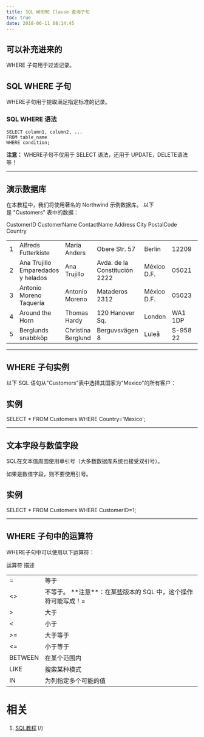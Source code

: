 ```yaml
---
title: SQL WHERE Clause 查询子句
toc: true
date: 2018-06-11 08:14:45
---
```



## 可以补充进来的



WHERE 子句用于过滤记录。


## SQL WHERE 子句


WHERE子句用于提取满足指定标准的记录。


### SQL WHERE 语法




    SELECT column1, column2, ...
    FROM table_name
    WHERE condition;


**注意：** WHERE子句不仅用于 SELECT 语法，还用于 UPDATE，DELETE语法等！



* * *





## 演示数据库


在本教程中，我们将使用著名的 Northwind 示例数据库。
以下是 "Customers" 表中的数据：
<table class="reference notranslate " >
<tbody >
<tr >
CustomerID
CustomerName
ContactName
Address
City
PostalCode
Country
</tr>
<tr >

<td >1
</td>

<td >Alfreds Futterkiste
</td>

<td >Maria Anders
</td>

<td >Obere Str. 57
</td>

<td >Berlin
</td>

<td >12209
</td>

<td >Germany
</td>
</tr>
<tr >

<td >2
</td>

<td >Ana Trujillo Emparedados y helados
</td>

<td >Ana Trujillo
</td>

<td >Avda. de la Constitución 2222
</td>

<td >México D.F.
</td>

<td >05021
</td>

<td >Mexico
</td>
</tr>
<tr >

<td >3
</td>

<td >Antonio Moreno Taquería
</td>

<td >Antonio Moreno
</td>

<td >Mataderos 2312
</td>

<td >México D.F.
</td>

<td >05023
</td>

<td >Mexico
</td>
</tr>
<tr >

<td >4
</td>

<td >Around the Horn
</td>

<td >Thomas Hardy
</td>

<td >120 Hanover Sq.
</td>

<td >London
</td>

<td >WA1 1DP
</td>

<td >UK
</td>
</tr>
<tr >

<td >5
</td>

<td >Berglunds snabbköp
</td>

<td >Christina Berglund
</td>

<td >Berguvsvägen 8
</td>

<td >Luleå
</td>

<td >S-958 22
</td>

<td >Sweden
</td>
</tr>
</tbody>
</table>



* * *





## WHERE 子句实例


以下 SQL 语句从"Customers"表中选择其国家为"Mexico"的所有客户：





## 实例




SELECT * FROM Customers
WHERE Country='Mexico';








* * *





## 文本字段与数值字段


SQL在文本值周围使用单引号（大多数数据库系统也接受双引号）。

如果是数值字段，则不要使用引号。





## 实例




SELECT * FROM Customers
WHERE CustomerID=1;








* * *





## WHERE 子句中的运算符


WHERE子句中可以使用以下运算符：
<table class="reference notranslate" >
<tbody >
<tr >
运算符
描述
</tr>
<tr >

<td >=
</td>

<td >等于
</td>
</tr>
<tr >

<td ><>
</td>

<td >不等于。 **注意**：在某些版本的 SQL 中，这个操作符可能写成！=
</td>
</tr>
<tr >

<td >>
</td>

<td >大于
</td>
</tr>
<tr >

<td ><
</td>

<td >小于
</td>
</tr>
<tr >

<td >>=
</td>

<td >大于等于
</td>
</tr>
<tr >

<td ><=
</td>

<td >小于等于
</td>
</tr>
<tr >

<td >BETWEEN
</td>

<td >在某个范围内
</td>
</tr>
<tr >

<td >LIKE
</td>

<td >搜索某种模式
</td>
</tr>
<tr >

<td >IN
</td>

<td >为列指定多个可能的值
</td>
</tr>
</tbody>
</table>





















# 相关

1. [SQL教程](https://www.w3cschool.cn/sql/)
l/)
